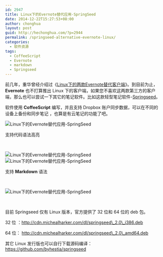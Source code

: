 ```yaml
---
id: 2947
title: Linux下的Evernote替代应用-SpringSeed
date: 2014-12-22T15:27:53+08:00
author: chonghua
layout: post
guid: http://hechonghua.com/?p=2944
permalink: /springseed-alternative-evernote-linux/
categories:
  - 软件资源
tags:
  - CoffeeScript
  - Evernote
  - markdown
  - Springseed
---
```

前几年，重华曾经介绍过《<a href="http://hechonghua.com/both-evernote-alternative-client-under-linux/" target="_blank">Linux下的两款Evernote替代客户端</a>》。到目前为止，**Evernote** 也不打算推出 Linux 下的客户端，如果您不喜欢这两款第三方的客户端，那么也可以尝试一下其它的笔记软件。比如这款轻型笔记软件-<a href="http://getspringseed.com/" target="_blank">Springseed</a>。

<!--more-->

软件使用 **CoffeeScript** 编写，并且支持 Dropbox 账户同步数据，可以在不同的设备上备份和同步笔记 ，也算是有云笔记的功能了吧。

![Linux下的Evernote替代应用-SpringSeed](http://chonghua-1251666171.cos.ap-shanghai.myqcloud.com/Springseed.png) 

支持代码语法高亮

&nbsp;

![Linux下的Evernote替代应用-SpringSeed](http://chonghua-1251666171.cos.ap-shanghai.myqcloud.com/Springseed3.png)![Linux下的Evernote替代应用-SpringSeed](http://chonghua-1251666171.cos.ap-shanghai.myqcloud.com/Springseed1.png) 

支持 **Markdown** 语法

&nbsp;

![Linux下的Evernote替代应用-SpringSeed](http://chonghua-1251666171.cos.ap-shanghai.myqcloud.com/Springseed2.png) 

&nbsp;

目前 Springseed 仅有 Linux 版本，官方提供了 32 位和 64 位的 deb 包。

32 位 ：http://cdn.michealharker.com/dl/springseed\_2.0\_i386.deb

64 位： http://cdn.michealharker.com/dl/springseed\_2.0\_amd64.deb

其它 Linux 发行版也可以自行下载源码编译：https://github.com/byhestia/springseed